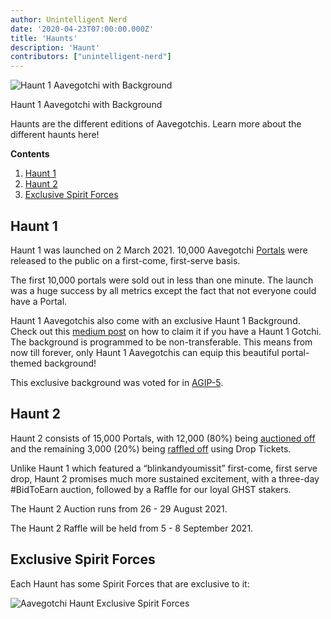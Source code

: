 ```yaml
---
author: Unintelligent Nerd
date: '2020-04-23T07:00:00.000Z'
title: 'Haunts'
description: 'Haunt'
contributors: ["unintelligent-nerd"]
---
```


<div class="headerImageContainer">
<img src="/haunt/haunt-1-aavegotchi.png" class="headerImage" alt="Haunt 1 Aavegotchi with Background">
<p class="headerImageText">Haunt 1 Aavegotchi with Background</p>
</div>

Haunts are the different editions of Aavegotchis. Learn more about the different haunts here!

<div class="contentsBox">

**Contents**

<ol>
<li><a href=#haunt-1>Haunt 1</a></li>
<li><a href=#haunt-2>Haunt 2</a></li>
<li><a href=#exclusive-spirit-forces>Exclusive Spirit Forces</a></li>
</ol>

</div>

## Haunt 1




Haunt 1 was launched on 2 March 2021. 10,000 Aavegotchi [Portals](/portals) were released to the public on a first-come, first-serve basis.

The first 10,000 portals were sold out in less than one minute. The launch was a huge success by all metrics except the fact that not everyone could have a Portal.

Haunt 1 Aavegotchis also come with an exclusive Haunt 1 Background. Check out this [medium post](https://aavegotchi.medium.com/aavegotchi-nft-backgrounds-are-live-and-ready-to-be-equipped-92c8b5bb92a8) on how to claim it if you have a Haunt 1 Gotchi. The background is programmed to be non-transferable. This means from now till forever, only Haunt 1 Aavegotchis can equip this beautiful portal-themed background!

This exclusive background was voted for in [AGIP-5](/aavegotchi-improvement-proposals#give-unique-non-transferable-background-to-haunt-1-aavegotchis).

## Haunt 2

Haunt 2 consists of 15,000 Portals, with 12,000 (80%) being [auctioned off](/aauction) and the remaining 3,000 (20%) being [raffled off](/tickets) using Drop Tickets.

Unlike Haunt 1 which featured a “blinkandyoumissit” first-come, first serve drop, Haunt 2 promises much more sustained excitement, with a three-day #BidToEarn auction, followed by a Raffle for our loyal GHST stakers.

The Haunt 2 Auction runs from 26 - 29 August 2021.

The Haunt 2 Raffle will be held from 5 - 8 September 2021.

## Exclusive Spirit Forces
Each Haunt has some Spirit Forces that are exclusive to it:

<img class = "bodyImage" src = "/haunt/exclusive-spirit-forces.png" alt = "Aavegotchi Haunt Exclusive Spirit Forces">